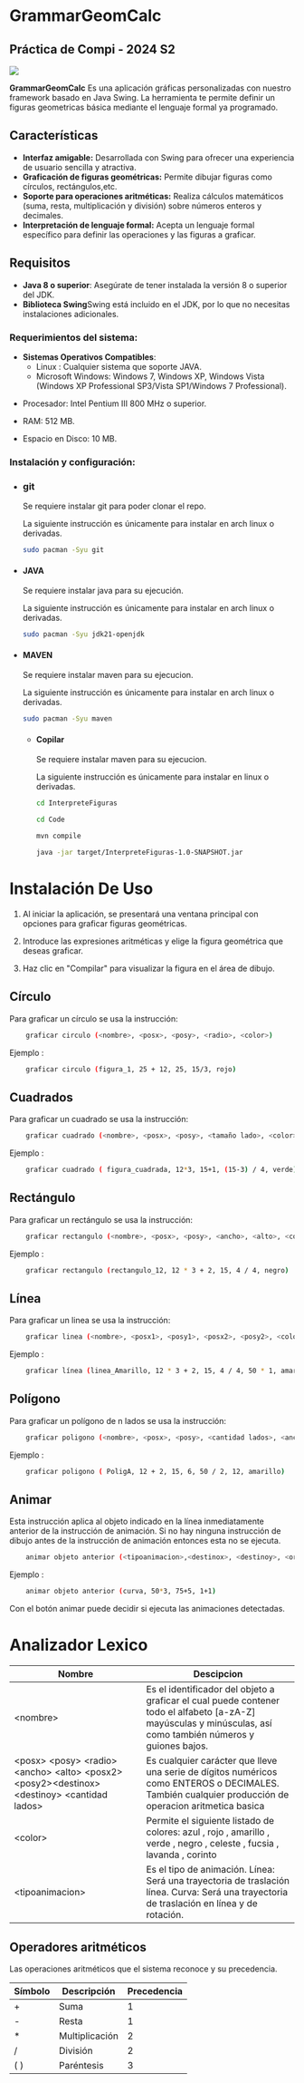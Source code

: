 # GrammarGeomCalc 
## Práctica de Compi - 2024 S2

<img src='/recursos-git/Screenshot_Proyect.png'>

**GrammarGeomCalc** Es una aplicación gráficas personalizadas con nuestro framework basado en Java Swing. La herramienta te permite definir un figuras geometricas básica mediante el lenguaje formal ya programado.

## Características

- **Interfaz amigable:** Desarrollada con Swing para ofrecer una experiencia de usuario sencilla y atractiva.
- **Graficación de figuras geométricas:** Permite dibujar figuras como círculos, rectángulos,etc.
- **Soporte para operaciones aritméticas:** Realiza cálculos matemáticos (suma, resta, multiplicación y división) sobre números enteros y decimales.
- **Interpretación de lenguaje formal:** Acepta un lenguaje formal específico para definir las operaciones y las figuras a graficar.

## Requisitos

- **Java 8 o superior**: Asegúrate de tener instalada la versión 8 o superior del JDK.
- **Biblioteca Swing**Swing está incluido en el JDK, por lo que no necesitas instalaciones adicionales.


### Requerimientos del sistema:
- **Sistemas Operativos Compatibles**: 
    * Linux : Cualquier sistema que soporte JAVA.
    * Microsoft Windows: Windows 7, Windows XP, Windows Vista (Windows XP Professional SP3/Vista SP1/Windows 7 Professional).

* Procesador: Intel Pentium III 800 MHz o superior.

* RAM: 512 MB.

* Espacio en Disco: 10 MB.

### Instalación y configuración:
* ### git
    Se requiere instalar git para poder clonar el repo.

    La siguiente instrucción es únicamente para instalar en arch linux o derivadas.

    ```bash
    sudo pacman -Syu git
    ```

* #### JAVA
    Se requiere instalar java para su ejecución.

    La siguiente instrucción es únicamente para instalar en arch linux o derivadas.

    ```bash
    sudo pacman -Syu jdk21-openjdk
    ```

* #### MAVEN
    Se requiere instalar maven para su ejecucion.

    La siguiente instrucción es únicamente para instalar en arch linux o derivadas.

    ```bash
    sudo pacman -Syu maven
    ```

    * #### Copilar
        Se requiere instalar maven para su ejecucion.

        La siguiente instrucción es únicamente para instalar en linux o derivadas.

        ```bash
        cd InterpreteFiguras
        ```

        ```bash
        cd Code
        ```

        ```bash
        mvn compile
        ```

        ```bash
        java -jar target/InterpreteFiguras-1.0-SNAPSHOT.jar
        ```

# Instalación De Uso

1. Al iniciar la aplicación, se presentará una ventana principal con opciones para graficar figuras geométricas.

2. Introduce las expresiones aritméticas y elige la figura geométrica que deseas graficar.

3. Haz clic en "Compilar" para visualizar la figura en el área de dibujo.

## Círculo
Para graficar un círculo se usa la instrucción:

```bash
    graficar circulo (<nombre>, <posx>, <posy>, <radio>, <color>)
```
Ejemplo :

```bash
    graficar circulo (figura_1, 25 + 12, 25, 15/3, rojo)
```

## Cuadrados
Para graficar un cuadrado se usa la instrucción:

```bash
    graficar cuadrado (<nombre>, <posx>, <posy>, <tamaño lado>, <color>)
```
Ejemplo :

```bash
    graficar cuadrado ( figura_cuadrada, 12*3, 15+1, (15-3) / 4, verde)
```

## Rectángulo
Para graficar un rectángulo se usa la instrucción:

```bash
    graficar rectangulo (<nombre>, <posx>, <posy>, <ancho>, <alto>, <color>)
```
Ejemplo :

```bash
    graficar rectangulo (rectangulo_12, 12 * 3 + 2, 15, 4 / 4, negro)
```

## Línea
Para graficar un linea se usa la instrucción:

```bash
    graficar linea (<nombre>, <posx1>, <posy1>, <posx2>, <posy2>, <color>)
```
Ejemplo :

```bash
    graficar línea (linea_Amarillo, 12 * 3 + 2, 15, 4 / 4, 50 * 1, amarillo)
```

## Polígono
Para graficar un polígono de n lados se usa la instrucción:

```bash
    graficar poligono (<nombre>, <posx>, <posy>, <cantidad lados>, <ancho>, <alto>,<color>)
```
Ejemplo :

```bash
    graficar poligono ( PoligA, 12 + 2, 15, 6, 50 / 2, 12, amarillo)
```

## Animar
 Esta instrucción aplica al objeto
indicado en la línea inmediatamente anterior de la instrucción de animación. Si no hay
ninguna instrucción de dibujo antes de la instrucción de animación entonces esta no se
ejecuta.

```bash
    animar objeto anterior (<tipoanimacion>,<destinox>, <destinoy>, <orden>)
```
Ejemplo :

```bash
    animar objeto anterior (curva, 50*3, 75+5, 1+1)
```

Con el botón animar puede decidir si ejecuta las animaciones detectadas.


# Analizador Lexico

| Nombre | Descipcion |
| --------- | --------- |
| \<nombre> |Es el identificador del objeto a graficar el cual puede contener todo el alfabeto \[a-zA-Z] mayúsculas y minúsculas, así como también números y guiones bajos. |
| \<posx> \<posy> \<radio> \<ancho> \<alto> \<posx2> \<posy2>\<destinox> \<destinoy> \<cantidad lados>|Es cualquier carácter que lleve una serie de dígitos numéricos como ENTEROS o DECIMALES. También cualquier producción de operacion aritmetica basica | 
| \<color> | Permite el siguiente listado de colores:   azul , rojo , amarillo , verde , negro , celeste , fucsia , lavanda , corinto  |
|\<tipoanimacion>| Es el tipo de animación. Línea: Será una trayectoria de traslación línea. Curva: Será una trayectoria de traslación en línea y de rotación. |

## Operadores aritméticos
Las operaciones aritméticos que el sistema reconoce y su precedencia.

| Símbolo | Descripción |   Precedencia  |
| --------- | --------- |--------- |
| +  | Suma | 1 |
|- |Resta| 1|
|*| Multiplicación |2|
|/| División| 2|
|( ) |Paréntesis| 3|
  

